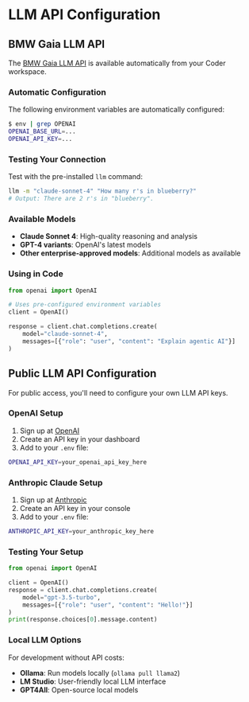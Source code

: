 # LLM API Configuration

<!-- BMW Corporate Network Content -->
<div class="bmw-corporate-only" markdown="1">

## BMW Gaia LLM API

The [BMW Gaia LLM API](https://pages.atc-github.azure.cloud.bmw/Data-Transformation-AI/llm-api/getting_started/introduction/) is available automatically from your Coder workspace.

### Automatic Configuration

The following environment variables are automatically configured:

```bash
$ env | grep OPENAI
OPENAI_BASE_URL=...
OPENAI_API_KEY=...
```

### Testing Your Connection

Test with the pre-installed `llm` command:

```bash
llm -m "claude-sonnet-4" "How many r's in blueberry?"
# Output: There are 2 r's in "blueberry".
```

### Available Models

- **Claude Sonnet 4**: High-quality reasoning and analysis
- **GPT-4 variants**: OpenAI's latest models  
- **Other enterprise-approved models**: Additional models as available

### Using in Code

```python
from openai import OpenAI

# Uses pre-configured environment variables
client = OpenAI()

response = client.chat.completions.create(
    model="claude-sonnet-4",
    messages=[{"role": "user", "content": "Explain agentic AI"}]
)
```

</div>

<!-- Public Network Alternative Content -->
<div class="bmw-public-alternative" markdown="1">

## Public LLM API Configuration

For public access, you'll need to configure your own LLM API keys.

### OpenAI Setup

1. Sign up at [OpenAI](https://platform.openai.com/)
2. Create an API key in your dashboard
3. Add to your `.env` file:

```bash
OPENAI_API_KEY=your_openai_api_key_here
```

### Anthropic Claude Setup

1. Sign up at [Anthropic](https://console.anthropic.com/)
2. Create an API key in your console
3. Add to your `.env` file:

```bash
ANTHROPIC_API_KEY=your_anthropic_key_here
```

### Testing Your Setup

```python
from openai import OpenAI

client = OpenAI()
response = client.chat.completions.create(
    model="gpt-3.5-turbo",
    messages=[{"role": "user", "content": "Hello!"}]
)
print(response.choices[0].message.content)
```

### Local LLM Options

For development without API costs:

- **Ollama**: Run models locally (`ollama pull llama2`)
- **LM Studio**: User-friendly local LLM interface  
- **GPT4All**: Open-source local models

</div>